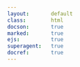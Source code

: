 ```yaml
---
layout:       default
class:        html
docson:       true
marked:       true
ejs:          true
superagent:   true
docref:       true
---
```


<div data-doc-ref='https://references.taskcluster.net/secrets/v1/api.json'></div>
